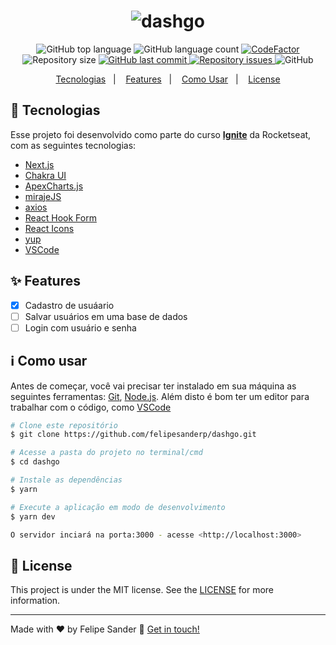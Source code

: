 <h1 align="center">
    <img alt="dashgo" src="https://res.cloudinary.com/felipesanderp/image/upload/v1645404914/readme_logos/logo-dashgo_agv9se.svg" />
    <br>
</h1>

<p align="center">
  <img alt="GitHub top language" src="https://img.shields.io/github/languages/top/felipesanderp/dashgo.svg">

  <img alt="GitHub language count" src="https://img.shields.io/github/languages/count/felipesanderp/dashgo.svg">
  
   <a href="https://www.codefactor.io/repository/github/felipesanderp/dashgo">
     <img src="https://www.codefactor.io/repository/github/felipesanderp/dashgo/badge"  alt="CodeFactor" />
   </a>
  
  <img alt="Repository size" src="https://img.shields.io/github/repo-size/felipesanderp/dashgo.svg">
  <a href="https://github.com/felipesanderp/dashgo/commits/">
    <img alt="GitHub last commit" src="https://img.shields.io/github/last-commit/felipesanderp/dashgo.svg">
  </a>

  <a href="https://github.com/felipesanderp/dashgo/issues">
    <img alt="Repository issues" src="https://img.shields.io/github/issues/felipesanderp/dashgo.svg">
  </a>
    
  <img alt="GitHub" src="https://img.shields.io/github/license/felipesanderp/dashgo">
</p>

<p align="center">
  <a href="#rocket-tecnologias">Tecnologias</a>&nbsp;&nbsp;&nbsp;|&nbsp;&nbsp;&nbsp;
  <a href="#sparkles-features">Features</a>&nbsp;&nbsp;&nbsp;|&nbsp;&nbsp;&nbsp;
  <a href="#information_source-como-usar">Como Usar</a>&nbsp;&nbsp;&nbsp;|&nbsp;&nbsp;&nbsp;
  <a href="#memo-license">License</a>
</p>

## :rocket: Tecnologias

Esse projeto foi desenvolvido como parte do curso [**Ignite**](https://www.rocketseat.com.br/ignite) da Rocketseat, com as seguintes tecnologias:

- [Next.js](https://nextjs.org/)
- [Chakra UI](https://chakra-ui.com/)
- [ApexCharts.js](https://apexcharts.com/)
- [mirajeJS](https://miragejs.com/)
- [axios](https://github.com/axios/axios)
- [React Hook Form](https://react-hook-form.com/)
- [React Icons](https://react-icons.github.io/react-icons/)
- [yup](https://github.com/jquense/yup)
- [VSCode](https://code.visualstudio.com/)

## :sparkles: Features
- [x] Cadastro de usuáario
- [ ] Salvar usuários em uma base de dados
- [ ] Login com usuário e senha

## :information_source: Como usar

Antes de começar, você vai precisar ter instalado em sua máquina as seguintes ferramentas: [Git](https://git-scm.com), [Node.js](https://nodejs.org/en/). 
Além disto é bom ter um editor para trabalhar com o código, como [VSCode](https://code.visualstudio.com/)

```bash
# Clone este repositório
$ git clone https://github.com/felipesanderp/dashgo.git

# Acesse a pasta do projeto no terminal/cmd
$ cd dashgo

# Instale as dependências
$ yarn

# Execute a aplicação em modo de desenvolvimento
$ yarn dev

O servidor inciará na porta:3000 - acesse <http://localhost:3000> 
```

## :memo: License
This project is under the MIT license. See the [LICENSE](https://github.com/felipesanderp/dashgo/blob/master/LICENSE) for more information.

---

Made with ♥ by Felipe Sander :wave: [Get in touch!](https://www.linkedin.com/in/felipesander)
